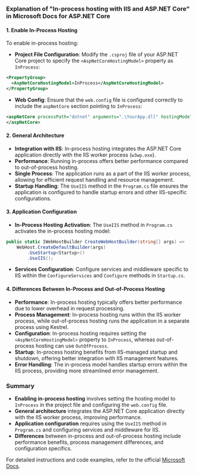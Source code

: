 ### Explanation of "In-process hosting with IIS and ASP.NET Core" in Microsoft Docs for ASP.NET Core

#### 1. Enable In-Process Hosting

To enable in-process hosting:

- **Project File Configuration**: Modify the `.csproj` file of your ASP.NET Core project to specify the `<AspNetCoreHostingModel>` property as `InProcess`:

```xml
<PropertyGroup>
  <AspNetCoreHostingModel>InProcess</AspNetCoreHostingModel>
</PropertyGroup>
```

- **Web Config**: Ensure that the `web.config` file is configured correctly to include the `aspNetCore` section pointing to `InProcess`:

```xml
<aspNetCore processPath="dotnet" arguments=".\YourApp.dll" hostingModel="InProcess">
</aspNetCore>
```

#### 2. General Architecture

- **Integration with IIS**: In-process hosting integrates the ASP.NET Core application directly with the IIS worker process (`w3wp.exe`).
- **Performance**: Running in-process offers better performance compared to out-of-process hosting.
- **Single Process**: The application runs as a part of the IIS worker process, allowing for efficient request handling and resource management.
- **Startup Handling**: The `UseIIS` method in the `Program.cs` file ensures the application is configured to handle startup errors and other IIS-specific configurations.

#### 3. Application Configuration

- **In-Process Hosting Activation**: The `UseIIS` method in `Program.cs` activates the in-process hosting model:

```csharp
public static IWebHostBuilder CreateWebHostBuilder(string[] args) =>
    WebHost.CreateDefaultBuilder(args)
        .UseStartup<Startup>()
        .UseIIS();
```

- **Services Configuration**: Configure services and middleware specific to IIS within the `ConfigureServices` and `Configure` methods in `Startup.cs`.

#### 4. Differences Between In-Process and Out-of-Process Hosting

- **Performance**: In-process hosting typically offers better performance due to lower overhead in request processing.
- **Process Management**: In-process hosting runs within the IIS worker process, while out-of-process hosting runs the application in a separate process using Kestrel.
- **Configuration**: In-process hosting requires setting the `<AspNetCoreHostingModel>` property to `InProcess`, whereas out-of-process hosting can use `OutOfProcess`.
- **Startup**: In-process hosting benefits from IIS-managed startup and shutdown, offering better integration with IIS management features.
- **Error Handling**: The in-process model handles startup errors within the IIS process, providing more streamlined error management.

### Summary

- **Enabling in-process hosting** involves setting the hosting model to `InProcess` in the project file and configuring the `web.config` file.
- **General architecture** integrates the ASP.NET Core application directly with the IIS worker process, improving performance.
- **Application configuration** requires using the `UseIIS` method in `Program.cs` and configuring services and middleware for IIS.
- **Differences** between in-process and out-of-process hosting include performance benefits, process management differences, and configuration specifics.

For detailed instructions and code examples, refer to the official [Microsoft Docs](https://docs.microsoft.com/en-us/aspnet/core/host-and-deploy/iis/in-process-hosting).